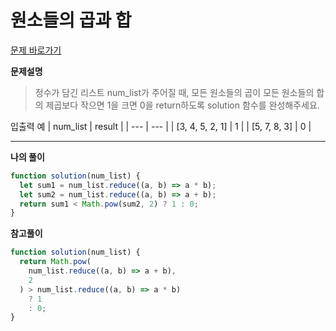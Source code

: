 # 원소들의 곱과 합

[문제 바로가기](https://school.programmers.co.kr/learn/courses/30/lessons/181929)

**문제설명**

> 정수가 담긴 리스트 num_list가 주어질 때, 모든 원소들의 곱이 모든 원소들의 합의 제곱보다 작으면 1을 크면 0을 return하도록 solution 함수를 완성해주세요.

입출력 예
| num_list | result |
| --- | --- |
| [3, 4, 5, 2, 1] | 1 |
| [5, 7, 8, 3] | 0 |

---

**나의 풀이**

```javascript
function solution(num_list) {
  let sum1 = num_list.reduce((a, b) => a * b);
  let sum2 = num_list.reduce((a, b) => a + b);
  return sum1 < Math.pow(sum2, 2) ? 1 : 0;
}
```

**참고풀이**

```javascript
function solution(num_list) {
  return Math.pow(
    num_list.reduce((a, b) => a + b),
    2
  ) > num_list.reduce((a, b) => a * b)
    ? 1
    : 0;
}
```
